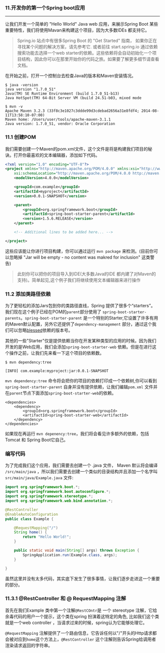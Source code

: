 ### 11.开发你的第一个Spring boot应用
---
让我们开发一个简单的 "Hello World" Java web 应用，来展示Spring Boot 某些重要特性，我们将使用Mavan来构建这个项目，因为大多数IDEs 都支持它。


> Spring.io 站点中有很多Spring Boot 的 "Get Started" 指南， 如果你正在寻找某个问题的解决方案，请先参考它. 或者前往 start.spring.io 通过依赖搜索功能去选择一个web starter的依赖。这些依赖将会自动初始化一个项目结构，因此你可以在那里开始你的代码之旅。如果要了解更多细节请查看文档。


在开始之前，打开一个控制台去检查Java的版本和Maven安装情况。


```shell
$ java -version
java version "1.7.0_51"
Java(TM) SE Runtime Environment (build 1.7.0_51-b13)
Java HotSpot(TM) 64-Bit Server VM (build 24.51-b03, mixed mode

```


```
$ mvn -v
Apache Maven 3.2.3 (33f8c3e1027c3ddde99d3cdebad2656a31e8fdf4; 2014-08-11T13:58:10-07:00)
Maven home: /Users/user/tools/apache-maven-3.1.1
Java version: 1.7.0_51, vendor: Oracle Corporation

```

### 11.1 创建POM
我们需要创建一个Maven的pom.xml文件，这个文件是将是构建我们项目的秘诀。打开你最喜欢的文本编辑器，添加如下代码。



```xml
<?xml version="1.0" encoding="UTF-8"?>
<project xmlns="http://maven.apache.org/POM/4.0.0" xmlns:xsi="http://www.w3.org/2001/XMLSchema-instance"
    xsi:schemaLocation="http://maven.apache.org/POM/4.0.0 http://maven.apache.org/xsd/maven-4.0.0.xsd">
    <modelVersion>4.0.0</modelVersion>

    <groupId>com.example</groupId>
    <artifactId>myproject</artifactId>
    <version>0.0.1-SNAPSHOT</version>

    <parent>
        <groupId>org.springframework.boot</groupId>
        <artifactId>spring-boot-starter-parent</artifactId>
        <version>1.5.6.RELEASE</version>
    </parent>

    <!-- Additional lines to be added here... -->

</project>

```

这些应该能让你进行项目构建，你可以通过运行 `mvn package` 来检测。(目前你可以忽略掉 "Jar will be empty - no content was makred for inclusion" 这类警告)

> 此刻你可以把你的项目导入到IDE(大多数Java的IDE 都内建了对Maven的支持)。简单起见,这个例子我们将继续使用文本编辑器来进行操作

### 11.2 添加类路径依赖

为了更轻松的添加Jars包到你的类路径直线，Spring 提供了很多个“starters”。 我们现在这个例子已经在POM的`parent`部分使用了 `spring-boot-starter-parents`。`spring-boot-starter-parent` 是一个特别的Starter,它设置了许多有用的Maven默认配置，另外它还提供了`dependency-management` 部分，通过这个我们可以忽略[blessed](http://power1128.tumblr.com/post/94609602465/spring-boot%E4%B8%AD%E4%B8%BA%E4%BB%80%E4%B9%88%E5%BE%88%E5%A4%9Adependency%E4%B8%8D%E7%94%A8%E5%86%99%E7%89%88%E6%9C%AC%E5%8F%B7)依赖的版本号。

其他的一些"Starter"仅是提供依赖当你在开发某种类型的应用的时候。因为我们开发的是Web应用，我们会添加`spring-boot-starter-web` 依赖。但是在进行这个操作之前，让我们先来看一下这个项目的依赖数。


```
$ mvn dependency:tree

[INFO] com.example:myproject:jar:0.0.1-SNAPSHOT

```

`mvn dependency:tree` 命令将会把你的项目的依赖打印成一个依赖树,你可以看到 `spring-boot-starter-parent` 自身并没有提供依赖，让我们编辑`pom.xml` 文件并在`parent`节点下面添加`spring-boot-starter-web`的依赖。



```
<dependencies>
    <dependency>
        <groupId>org.springframework.boot</groupId>
        <artifactId>spring-boot-starter-web</artifactId>
    </dependency>
</dependencies>

```

如果现在再运行 `mvn depenency:tree`，我们将会看见许多额外的依赖，包括Tomcat 和 Spring Boot它自己。

### 编写代码

为了完成我们这个应用，我们需要去创建一个 .java 文件， Maven 默认将会编译 `/src/main/java` ，所以我们需要去创建一个类似的目录结构并且添加一个名字叫 `src/main/java/Example.java` 文件:



```java
import org.springframework.boot.*;
import org.springframework.boot.autoconfigure.*;
import org.springframework.stereotype.*;
import org.springframework.web.bind.annotation.*;

@RestController
@EnableAutoConfiguration
public class Example {

    @RequestMapping("/")
    String home() {
        return "Hello World!";
    }

    public static void main(String[] args) throws Exception {
        SpringApplication.run(Example.class, args);
    }

}

```

虽然这里并没有太多代码，其实底下发生了很多事情，让我们逐步走进这一个重要的部分。

### 11.3.1 @RestController 和 @ RequestMapping 注解

首先在我们Example 类中第一个注解`@RestCOntr`是 一个 stereotype 注解，它给余毒代码的用户一个提示，这个类在spring 扮演着这特定的角色, 比如我们这个类就是一个web controller ，当请求过来的时候，spring认为它能够处理它。

`@RequestMapping` 注解提供了一个路由信息，它告诉任何以"/"开头的Http请求都会被对应到`home`这个方法上，`@RestController` 这个注解则告诉Spring给调用者渲染请求返回的字符串。


























